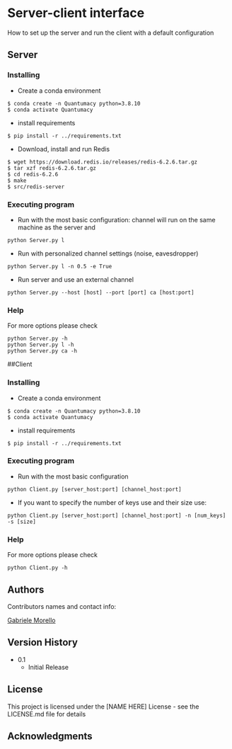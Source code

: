 # Server-client interface

How to set up the server and run the client with a default configuration

## Server


### Installing
* Create a conda environment
```
$ conda create -n Quantumacy python=3.8.10
$ conda activate Quantumacy
```

* install requirements
```
$ pip install -r ../requirements.txt
```

* Download, install and run Redis 
```
$ wget https://download.redis.io/releases/redis-6.2.6.tar.gz
$ tar xzf redis-6.2.6.tar.gz
$ cd redis-6.2.6
$ make
$ src/redis-server
```


### Executing program

* Run with the most basic configuration: channel will run on the same machine as the server and 
```
python Server.py l 
```

* Run with personalized channel settings (noise, eavesdropper)
```
python Server.py l -n 0.5 -e True
```

* Run server and use an external channel
```
python Server.py --host [host] --port [port] ca [host:port]
```

### Help

For more options please check
```
python Server.py -h
python Server.py l -h
python Server.py ca -h
```

##Client

### Installing

* Create a conda environment
```
$ conda create -n Quantumacy python=3.8.10
$ conda activate Quantumacy
```
* install requirements
```
$ pip install -r ../requirements.txt
```
### Executing program

* Run with the most basic configuration
```
python Client.py [server_host:port] [channel_host:port]
```
* If you want to specify the number of keys use and their size use:
```
python Client.py [server_host:port] [channel_host:port] -n [num_keys] -s [size]
```

### Help

For more options please check
```
python Client.py -h
```

## Authors

Contributors names and contact info:

[Gabriele Morello](https://www.linkedin.com/in/gabriele-morello/)

## Version History

* 0.1
    * Initial Release

## License

This project is licensed under the [NAME HERE] License - see the LICENSE.md file for details

## Acknowledgments

